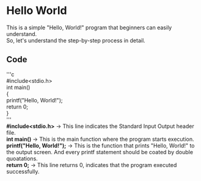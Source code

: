 # Hello World
This is a simple "Hello, World!" program that beginners can easily understand.  
So, let's understand the step-by-step process in detail.  

## Code
'''c  
#include<stdio.h>  
int main()  
{  
    printf("Hello, World!");  
    return 0;  
}  
'''  
**#include<stdio.h>** -> This line indicates the Standard Input Output header file.  
**int main()** -> This is the main function where the program starts execution.  
**printf("Hello, World!");** -> This is the function that prints "Hello, World!" to the output screen. And every printf statement should be coated by double quoatations.   
**return 0;** -> This line returns 0, indicates that the program executed successfully.  